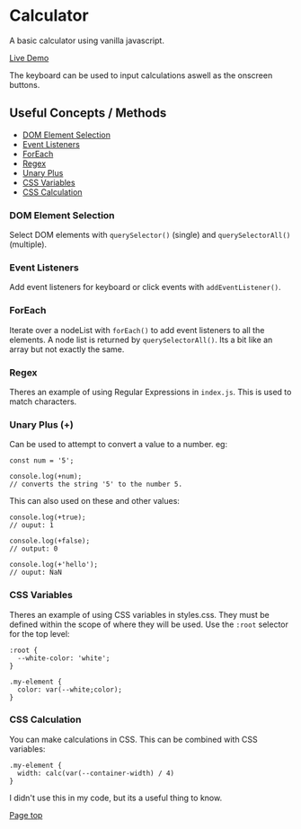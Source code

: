 # Calculator

A basic calculator using vanilla javascript.

[Live Demo](https://tomahawk-jupiter.github.io/basic-calculator/)

The keyboard can be used to input calculations aswell as the onscreen buttons.

## Useful Concepts / Methods

- [DOM Element Selection](#dom-element-selection)
- [Event Listeners](#event-listeners)
- [ForEach](#foreach)
- [Regex](#regex)
- [Unary Plus](#unary-plus)
- [CSS Variables](#css-variables)
- [CSS Calculation](#css-calculation)

### DOM Element Selection

Select DOM elements with `querySelector()` (single) and `querySelectorAll()` (multiple).

### Event Listeners

Add event listeners for keyboard or click events with `addEventListener()`.

### ForEach

Iterate over a nodeList with `forEach()` to add event listeners to all the elements. A node list is returned by `querySelectorAll()`. Its a bit like an array but not exactly the same.

### Regex

Theres an example of using Regular Expressions in `index.js`. This is used to match characters.

### Unary Plus (+)

Can be used to attempt to convert a value to a number. eg:

    const num = '5';

    console.log(+num);
    // converts the string '5' to the number 5.

This can also used on these and other values:

    console.log(+true);
    // ouput: 1

    console.log(+false);
    // output: 0

    console.log(+'hello');
    // ouput: NaN

### CSS Variables

Theres an example of using CSS variables in styles.css. They must be defined within the scope of where they will be used. Use the `:root` selector for the top level:

    :root {
      --white-color: 'white';
    }

    .my-element {
      color: var(--white;color);
    }

### CSS Calculation

You can make calculations in CSS. This can be combined with CSS variables:

    .my-element {
      width: calc(var(--container-width) / 4)
    }

I didn't use this in my code, but its a useful thing to know.

[Page top](#calculator)
